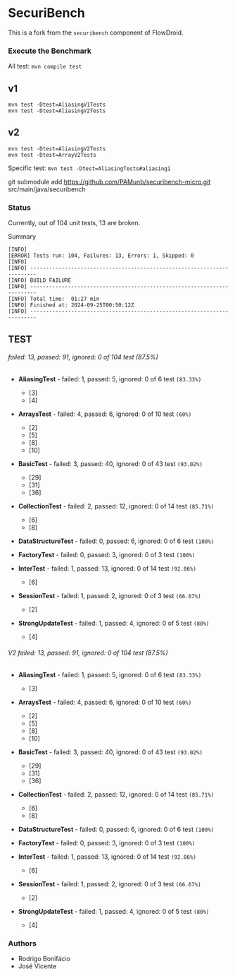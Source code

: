 # SecuriBench

This is a fork from the `securibench` component of FlowDroid.

### Execute the Benchmark

All test: `mvn compile test`

## v1
```
mvn test -Dtest=AliasingV1Tests
mvn test -Dtest=AliasingV2Tests
```

## v2
```
mvn test -Dtest=AliasingV2Tests
mvn test -Dtest=ArrayV2Tests
```

Specific test: `mvn test -Dtest=AliasingTests#aliasing1`


git submodule add https://github.com/PAMunb/securibench-micro.git src/main/java/securibench

### Status

Currently, out of 104 unit tests, 13 are broken.


Summary

```
[INFO] 
[ERROR] Tests run: 104, Failures: 13, Errors: 1, Skipped: 0
[INFO] 
[INFO] ------------------------------------------------------------------------
[INFO] BUILD FAILURE
[INFO] ------------------------------------------------------------------------
[INFO] Total time:  01:27 min
[INFO] Finished at: 2024-09-25T00:50:12Z
[INFO] ------------------------------------------------------------------------
```

## TEST

###### failed: 13, passed: 91, ignored: 0 of 104 test (87.5%)

- **AliasingTest** - failed: 1, passed: 5, ignored: 0 of 6 test `(83.33%)`
  - [3]
  - [4]

- **ArraysTest** - failed: 4, passed: 6, ignored: 0 of 10 test `(60%)`
  - [2]
  - [5]
  - [8]
  - [10]

- **BasicTest** - failed: 3, passed: 40, ignored: 0 of 43 test `(93.02%)`
  - [29]
  - [31]
  - [36]
  
- **CollectionTest** - failed: 2, passed: 12, ignored: 0 of 14 test `(85.71%)`
  - [6]
  - [8]

- **DataStructureTest** - failed: 0, passed: 6, ignored: 0 of 6 test `(100%)`

- **FactoryTest** - failed: 0, passed: 3, ignored: 0 of 3 test `(100%)`

- **InterTest** - failed: 1, passed: 13, ignored: 0 of 14 test `(92.86%)`
  - [6]

- **SessionTest** - failed: 1, passed: 2, ignored: 0 of 3 test `(66.67%)`
  - [2]

- **StrongUpdateTest** - failed: 1, passed: 4, ignored: 0 of 5 test `(80%)`
  - [4]

###### V2 failed: 13, passed: 91, ignored: 0 of 104 test (87.5%)

- **AliasingTest** - failed: 1, passed: 5, ignored: 0 of 6 test `(83.33%)`
  - [3]

- **ArraysTest** - failed: 4, passed: 6, ignored: 0 of 10 test `(60%)`
  - [2]
  - [5]
  - [8]
  - [10]

- **BasicTest** - failed: 3, passed: 40, ignored: 0 of 43 test `(93.02%)`
  - [29]
  - [31]
  - [36]
  
- **CollectionTest** - failed: 2, passed: 12, ignored: 0 of 14 test `(85.71%)`
  - [6]
  - [8]

- **DataStructureTest** - failed: 0, passed: 6, ignored: 0 of 6 test `(100%)`

- **FactoryTest** - failed: 0, passed: 3, ignored: 0 of 3 test `(100%)`

- **InterTest** - failed: 1, passed: 13, ignored: 0 of 14 test `(92.86%)`
  - [6]

- **SessionTest** - failed: 1, passed: 2, ignored: 0 of 3 test `(66.67%)`
  - [2]

- **StrongUpdateTest** - failed: 1, passed: 4, ignored: 0 of 5 test `(80%)`
  - [4]

### Authors

   * Rodrigo Bonifácio
   * José Vicente